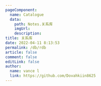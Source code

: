 ```yaml
---
pageComponent:
  name: Catalogue
  data:
    path: Notes.关系库
    imgUrl: 
    description: 
title: 关系库
date: 2022-04-11 8:13:53
permalink: /db/rdb
article: false
comment: false
editLink: false
author:
  name: vance l
  link: https://github.com/Dovahkiin8625
---
```

